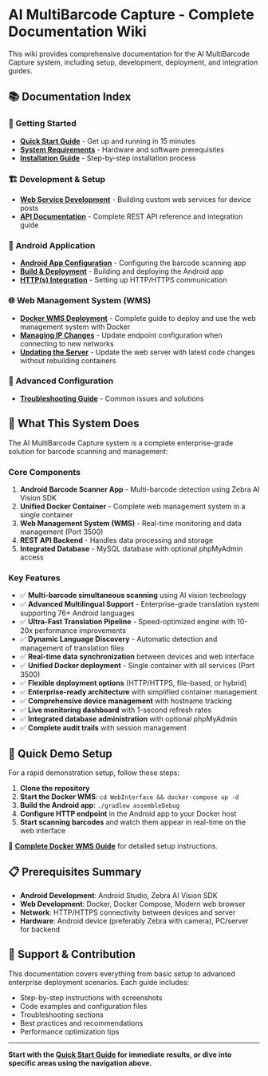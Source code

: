 # AI MultiBarcode Capture - Complete Documentation Wiki

This wiki provides comprehensive documentation for the AI MultiBarcode Capture system, including setup, development, deployment, and integration guides.

## 📚 Documentation Index

### 🚀 Getting Started
- **[Quick Start Guide](01-Quick-Start-Guide.md)** - Get up and running in 15 minutes
- **[System Requirements](02-System-Requirements.md)** - Hardware and software prerequisites
- **[Installation Guide](03-Installation-Guide.md)** - Step-by-step installation process

### 🏗️ Development & Setup
- **[Web Service Development](05-Web-Service-Development.md)** - Building custom web services for device posts
- **[API Documentation](06-API-Documentation.md)** - Complete REST API reference and integration guide

### 📱 Android Application
- **[Android App Configuration](07-Android-App-Configuration.md)** - Configuring the barcode scanning app
- **[Build & Deployment](08-Android-Build-Deployment.md)** - Building and deploying the Android app
- **[HTTP(s) Integration](09-HTTP-Integration.md)** - Setting up HTTP/HTTPS communication

### 🌐 Web Management System (WMS)
- **[Docker WMS Deployment](10-Docker-WMS-Deployment.md)** - Complete guide to deploy and use the web management system with Docker
- **[Managing IP Changes](11-Managing-IP-Changes.md)** - Update endpoint configuration when connecting to new networks
- **[Updating the Server](12-Updating-Server.md)** - Update the web server with latest code changes without rebuilding containers

### 🔧 Advanced Configuration
- **[Troubleshooting Guide](15-Troubleshooting-Guide.md)** - Common issues and solutions

## 🎯 What This System Does

The AI MultiBarcode Capture system is a complete enterprise-grade solution for barcode scanning and management:

### Core Components
1. **Android Barcode Scanner App** - Multi-barcode detection using Zebra AI Vision SDK
2. **Unified Docker Container** - Complete web management system in a single container
3. **Web Management System (WMS)** - Real-time monitoring and data management (Port 3500)
4. **REST API Backend** - Handles data processing and storage
5. **Integrated Database** - MySQL database with optional phpMyAdmin access

### Key Features
- ✅ **Multi-barcode simultaneous scanning** using AI vision technology
- ✅ **Advanced Multilingual Support** - Enterprise-grade translation system supporting 76+ Android languages
- ✅ **Ultra-Fast Translation Pipeline** - Speed-optimized engine with 10-20x performance improvements
- ✅ **Dynamic Language Discovery** - Automatic detection and management of translation files
- ✅ **Real-time data synchronization** between devices and web interface
- ✅ **Unified Docker deployment** - Single container with all services (Port 3500)
- ✅ **Flexible deployment options** (HTTP/HTTPS, file-based, or hybrid)
- ✅ **Enterprise-ready architecture** with simplified container management
- ✅ **Comprehensive device management** with hostname tracking
- ✅ **Live monitoring dashboard** with 1-second refresh rates
- ✅ **Integrated database administration** with optional phpMyAdmin
- ✅ **Complete audit trails** with session management

## 🚀 Quick Demo Setup

For a rapid demonstration setup, follow these steps:

1. **Clone the repository**
2. **Start the Docker WMS**: `cd WebInterface && docker-compose up -d`
3. **Build the Android app**: `./gradlew assembleDebug`
4. **Configure HTTP endpoint** in the Android app to your Docker host
5. **Start scanning barcodes** and watch them appear in real-time on the web interface

📖 **[Complete Docker WMS Guide](10-Docker-WMS-Deployment.md)** for detailed setup instructions.

## 📋 Prerequisites Summary

- **Android Development**: Android Studio, Zebra AI Vision SDK
- **Web Development**: Docker, Docker Compose, Modern web browser
- **Network**: HTTP/HTTPS connectivity between devices and server
- **Hardware**: Android device (preferably Zebra with camera), PC/server for backend

## 🤝 Support & Contribution

This documentation covers everything from basic setup to advanced enterprise deployment scenarios. Each guide includes:

- Step-by-step instructions with screenshots
- Code examples and configuration files
- Troubleshooting sections
- Best practices and recommendations
- Performance optimization tips

---

**Start with the [Quick Start Guide](01-Quick-Start-Guide.md) for immediate results, or dive into specific areas using the navigation above.**